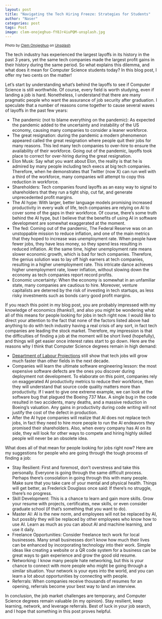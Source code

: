 ```yaml
---
layout: post
title: "Navigating the Tech Hiring Freeze: Strategies for Students"
author: "Naser"
categories: post
tags: Post
image: clem-onojeghuo-fY8Jr4iuPQM-unsplash.jpg
---
```

<sup>Photo by <a href="https://unsplash.com/@clemono?utm_content=creditCopyText&utm_medium=referral&utm_source=unsplash">Clem Onojeghuo</a> on <a href="https://unsplash.com/photos/shallow-focus-photography-of-red-and-white-for-hire-signage-fY8Jr4iuPQM?utm_content=creditCopyText&utm_medium=referral&utm_source=unsplash">Unsplash</a></sup>
  
  

The tech industry has experienced the largest layoffs in its history in the past 3 years, yet the same tech companies made the largest profit gains in their history during the same period.  So what explains this dilemma, and what does it mean for Computer Science students today?  In this blog post, I offer my two cents on the matter!

Let’s start by understanding what’s behind the layoffs to see if Computer Science is still worthwhile.  Of course, every field is worth studying, even if landing a job is hard.  Nonetheless, I understand that there are many pragmatic people who want the assurance of job security after graduation.  I speculate that a number of reasons come together to cause several waves of layoffs in the past few years:

* The pandemic (not to blame everything on the pandemic): As expected the pandemic added to the uncertainty and instability of the US economy, causing many companies to consider a leaner workforce.
* The great resignation: during the pandemic a modern phenomenon appeared called the great resignation where people quit their jobs for many reasons.  This led many tech companies to over-hire to ensure the availability of their workforce.  Going out of the pandemic, layoffs took place to correct for over-hiring during the great resignation.
* Elon Musk: Say what you want about Elon, the reality is that he is admired by many people including tech execs at big tech companies.  Therefore, when he demonstrates that Twitter (now X) can run well with a third of the workforce, many companies will attempt to copy this reduction in workforce.
* Shareholders:  Tech companies found layoffs as an easy way to signal to shareholders that they run a tight ship, cut fat, and generate unprecedented profit margins.
* The AI hype: With larger, better language models promising increased productivity in every walk of life, tech companies are relying on AI to cover some of the gaps in their workforce.  Of course, there’s some truth behind the AI hype, but I believe that the benefits of using AI in software development are somewhat exaggerated at the moment.
* The fed: Coming out of the pandemic, The Federal Reserve was on an unstoppable mission to reduce inflation, and one of the main metrics that they hoped to increase was unemployment rate.  When people have fewer jobs, they have less money, so they spend less resulting in reduced inflation.  At the same time, higher unemployment rate means slower economic growth, which is bad for tech companies. Therefore, the genius solution was to lay off high earners at tech companies, resulting in a higher unemployment rate. This intricate dance achieves higher unemployment rate, lower inflation, without slowing down the economy as tech companies report record profits.
* Economic uncertainty: When the economy is somewhat in an unfamiliar state, many companies are cautious to hire.  Moreover, venture capitalists are deterred by the risk of investing in tech startups, as less risky investments such as bonds carry good profit margins.

If you reach this point in my blog post, you are probably impressed with my knowledge of economics (thanks!), and also you might be wondering what all of this means for people looking for jobs in tech right now.  I would like to direct your attention to the fact that none of the factors listed above had anything to do with tech industry having a real crisis of any sort, in fact tech companies are leading the stock market.  Therefore, my impression is that the difficulties of finding a job at the moment will be short lived (hopefully), and things will get easier once interest rates start to go down.  Here are the reasons why I think that Computer Science degrees remain in high demand:
* [Department of Labour Projections](https://www.bls.gov/ooh/computer-and-information-technology/computer-and-information-research-scientists.htm) still show that tech jobs will grow much faster than other fields in the next decade.
* Companies will learn the ultimate software engineering lesson: the most expensive software defects are the ones you discover during deployment not development.  To elaborate on this point, companies rely on exaggerated AI productivity metrics to reduce their workforce, then they will understand that source code quality matters more than productivity.  If I want to give one extreme example, we can look at the software bug that plagued the Boeing 737 Max. A single bug in the code resulted in two accidents, many deaths, and a massive reduction in Boeing’s valuation.  Any gains in productivity during code writing will not justify the cost of the defect in production.
* After the AI hype companies will realize that AI does not replace tech jobs, in fact they need to hire more people to run the AI endeavors they promised their shareholders.  Also, when every company has AI on its side, they will look for other ways to compete and hiring highly skilled people will never be an obsolete idea. 


What does all of that mean for people looking for jobs right now?  Here are my suggestions for people who are going through the tough process of finding a job:

* Stay Resilient:  First and foremost, don’t overstress and take this personally.  Everyone is going through the same difficult process.  Perhaps there’s consolation in going through this with many people.  Make sure that you take care of your mental and physical health.  Things will get better, as Frederick Douglass once said: If there’s no struggle, there’s no progress.
* Skill Development:  This is a chance to learn and gain more skills.  Grow your resume with projects, certificates, new skills, or even consider graduate school (if that’s something that you want to do).
* Master AI:  AI is the new norm, and employees will not be replaced by AI, but possibly they will be replaced by other employees who know how to use AI.  Learn as much as you can about AI and machine learning, and use it daily.
* Freelance Opportunities:  Consider freelance tech work for local businesses.  Many small businesses don’t know how much their lives can be enhanced by incorporating technology into their work.  Simple ideas like creating a website or a QR code system for a business can be great ways to gain experience and grow the good old resume.
* Networking:  I know many people hate networking, but this is your chance to connect with more people who might be going through a similar situation.  Your network is your eyes into the world, and you can learn a lot about opportunities by connecting with people.
* Referrals:  When companies receive thousands of resumes for an opening, referrals become your best way to land an interview. 

In conclusion, the job market challenges are temporary, and Computer Science degrees remain valuable (in my opinion). Stay resilient, keep learning, network, and leverage referrals. Best of luck in your job search, and I hope that something in this post proves helpful.


